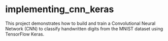 # implementing_cnn_keras
This project demonstrates how to build and train a Convolutional Neural Network (CNN) to classify handwritten digits from the MNIST dataset using TensorFlow Keras.
